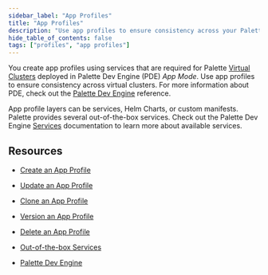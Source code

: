 ```yaml
---
sidebar_label: "App Profiles"
title: "App Profiles"
description: "Use app profiles to ensure consistency across your Palette Virtual Clusters."
hide_table_of_contents: false
tags: ["profiles", "app profiles"]
---
```



You create app profiles using services that are required for Palette [Virtual Clusters](../../devx/palette-virtual-clusters/palette-virtual-clusters.md) deployed in Palette Dev Engine (PDE) *App Mode*. Use app profiles to ensure consistency across virtual clusters. For more information about PDE, check out the [Palette Dev Engine](../../devx/devx.md) reference. 

App profile layers can be services, Helm Charts, or custom manifests. Palette provides several out-of-the-box services. Check out the Palette Dev Engine [Services](../../devx/app-profile/services/services.md) documentation to learn more about available services. 

## Resources

- [Create an App Profile](create-app-profile.md)

- [Update an App Profile](update-app-profile.md)

- [Clone an App Profile](clone-app-profile.md)

- [Version an App Profile](version-app-profile.md)

- [Delete an App Profile](delete-app-profile.md)

- [Out-of-the-box Services](../../devx/app-profile/services/services.md)

- [Palette Dev Engine](../../devx/devx.md)

